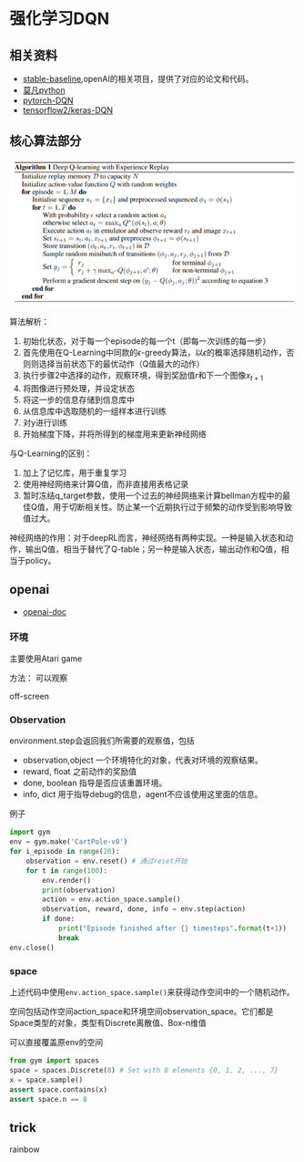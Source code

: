 # 强化学习DQN

## 相关资料

* [stable-baseline](https://stable-baselines.readthedocs.io/en/master/modules/dqn.html),openAI的相关项目，提供了对应的论文和代码。
* [莫凡python](https://mofanpy.com/tutorials/machine-learning/reinforcement-learning/intro-DQN/)
* [pytorch-DQN](https://pytorch.org/tutorials/intermediate/reinforcement_q_learning.html)
* [tensorflow2/keras-DQN](https://geektutu.com/post/tensorflow2-gym-dqn.html)


## 核心算法部分

![pseudo-code](pic/rl_dqn_pseudoCode.png)

算法解析：
1. 初始化状态，对于每一个episode的每一个t（即每一次训练的每一步）
2. 首先使用在Q-Learning中同款的$\epsilon$-greedy算法，以$\epsilon$的概率选择随机动作，否则则选择当前状态下的最优动作（Q值最大的动作）
3. 执行步骤2中选择的动作，观察环境，得到奖励值$r$和下一个图像$x_{t+1}$
4. 将图像进行预处理，并设定状态
5. 将这一步的信息存储到信息库中
6. 从信息库中选取随机的一组样本进行训练
7. 对y进行训练
8. 开始梯度下降，并将所得到的梯度用来更新神经网络

与Q-Learning的区别：
1. 加上了记忆库，用于重复学习
2. 使用神经网络来计算Q值，而非直接用表格记录
3. 暂时冻结q_target参数，使用一个过去的神经网络来计算bellman方程中的最佳Q值，用于切断相关性。防止某一个近期执行过于频繁的动作受到影响导致值过大。

神经网络的作用：对于deepRL而言，神经网络有两种实现。一种是输入状态和动作，输出Q值，相当于替代了Q-table；另一种是输入状态，输出动作和Q值，相当于policy。

## openai

* [openai-doc](https://gym.openai.com/docs/)

### 环境

主要使用Atari game

方法：
可以观察

off-screen

### Observation

environment.step会返回我们所需要的观察值，包括
* observation,object 一个环境特化的对象，代表对环境的观察结果。
* reward, float 之前动作的奖励值
* done, boolean 指导是否应该重置环境。
* info, dict 用于指导debug的信息，agent不应该使用这里面的信息。

例子
```python
import gym
env = gym.make('CartPole-v0')
for i_episode in range(20):
    observation = env.reset() # 通过reset开始
    for t in range(100):
        env.render()
        print(observation)
        action = env.action_space.sample()
        observation, reward, done, info = env.step(action)
        if done:
            print("Episode finished after {} timesteps".format(t+1))
            break
env.close()
```

### space

上述代码中使用`env.action_space.sample()`来获得动作空间中的一个随机动作。

空间包括动作空间action_space和环境空间observation_space。它们都是Space类型的对象，类型有Discrete离散值、Box-n维值

可以直接覆盖原env的空间

```python
from gym import spaces
space = spaces.Discrete(8) # Set with 8 elements {0, 1, 2, ..., 7}
x = space.sample()
assert space.contains(x)
assert space.n == 8
```

## trick

rainbow